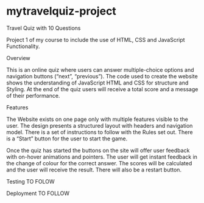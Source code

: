 # mytravelquiz-project
Travel Quiz with 10 Questions 

Project 1 of my course to include the use of HTML, CSS and JavaScript Functionality.

Overview 

This is an online quiz where users can answer multiple-choice options and navigation buttons (“next”, “previous”).  The code used to create the website shows the understanding of JavaScript HTML and CSS for structure and Styling.  At the end of the quiz users will receive a total score and a message of their performance.  

Features

The Website exists on one page only with multiple features visible to the user.  The design presents a structured layout with headers and navigation model. There is a set of instructions to follow with the Rules set out.  There is a “Start” button for the user to start the game. 

Once the quiz has started the buttons on the site will offer user feedback with on-hover animations and pointers. The user will get instant feedback in the change of colour for the correct answer.  The scores will be calculated and the user will receive the result.  There will also be a restart button. 

Testing 
TO FOLOW 

Deployment 
TO FOLLOW  
